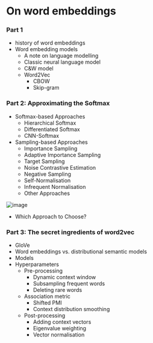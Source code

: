 # On word embeddings

### Part 1

- history of word embeddings
- Word embedding models
  - A note on language modelling
  - Classic neural language model
  - C&W model
  - Word2Vec
    - CBOW
    - Skip-gram

### Part 2: Approximating the Softmax
- Softmax-based Approaches
  - Hierarchical Softmax
  - Differentiated Softmax
  - CNN-Softmax
- Sampling-based Approaches
  - Importance Sampling
  - Adaptive Importance Sampling
  - Target Sampling
  - Noise Contrastive Estimation
  - Negative Sampling
  - Self-Normalisation
  - Infrequent Normalisation
  - Other Approaches

![image](https://user-images.githubusercontent.com/15355357/176792878-3092992e-b3df-4db2-8eee-8453511e8de0.png)

- Which Approach to Choose?


### Part 3: The secret ingredients of word2vec
- GloVe
- Word embeddings vs. distributional semantic models
- Models
- Hyperparameters
  - Pre-processing
    - Dynamic context window
    - Subsampling frequent words
    - Deleting rare words
  - Association metric
    - Shifted PMI
    - Context distribution smoothing
  - Post-processing
    - Adding context vectors
    - Eigenvalue weighting
    - Vector normalisation
